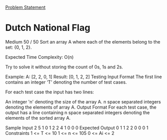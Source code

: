 [Problem Statement](https://workat.tech/problem-solving/practice/dutch-national-flag)

# Dutch National Flag
Medium
50 / 50
Sort an array A where each of the elements belong to the set: {0, 1, 2}.

Expected Time Complexity: O(n)

Try to solve it without storing the count of 0s, 1s and 2s.

Example:
A: [2, 2, 0, 1]
Result: [0, 1, 2, 2]
Testing
Input Format
The first line contains an integer ‘T’ denoting the number of test cases.

For each test case the input has two lines:

An integer 'n' denoting the size of the array A.
n space separated integers denoting the elements of array A.
Output Format
For each test case, the output has a line containing n space separated integers denoting the elements of the sorted array A.

Sample Input
2
5
1 0 1 2 2
4
1 0 0 0
Expected Output
0 1 1 2 2
0 0 0 1
Constraints
1 <= T <= 10
1 <= n <= 105
0 <= Ai <= 2
